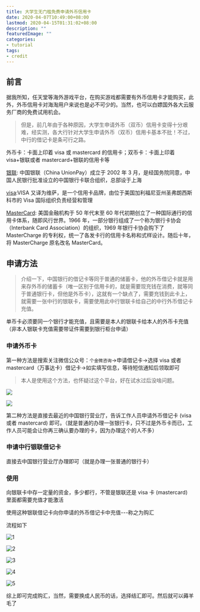 ```yaml
---
title: 大学生无门槛免费申请外币信用卡
date: 2020-04-07T10:49:00+08:00
lastmod: 2020-04-15T01:31:02+08:00
description: ""
featuredImage: ""
categories:
- tutorial
tags:
- credit
---
```


## 前言

据我所知，任天堂等海外游戏平台，在购买游戏都需要有外币信用卡才能购买，此外，外币信用卡对海淘用户来说也是必不可少的。当然，也可以白嫖国外各大云服务厂商的免费试用机会。

> 但是，前几年由于各种原因，大学生申请外币（双币）信用卡变得十分艰难，经实测，各大行针对大学生申请外币（双币）信用卡基本不批！不过，中行的借记卡是条可行之路。

外币卡：卡面上印着 visa 或 mastercard 的信用卡；双币卡：卡面上印着 visa+银联或者 mastercard+银联的信用卡等

[银联](https://baike.baidu.com/item/%E4%B8%AD%E5%9B%BD%E9%93%B6%E8%81%94/3432415?fromtitle=%E9%93%B6%E8%81%94&fromid=885296&fr=aladdin): 中国银联（China UnionPay）成立于 2002 年 3 月，是经国务院同意，中国人民银行批准设立的中国银行卡联合组织，总部设于上海

[visa](https://baike.baidu.com/item/VISA/60281?fr=aladdin):VISA 又译为维萨，是一个信用卡品牌，由位于美国加利福尼亚州圣弗朗西斯科市的 Visa 国际组织负责经营和管理

[MasterCard](https://baike.baidu.com/item/%E4%B8%87%E4%BA%8B%E8%BE%BE%E5%8D%A1/6834979?fromtitle=MasterCard&fromid=11160808&fr=aladdin): 美国金融机构于 50 年代末至 60 年代初期创立了一种国际通行的信用卡体系，随即风行世界。1966 年，一部分银行组成了一个称为银行卡协会（Interbank Card Association）的组织，1969 年银行卡协会购下了 MasterCharge 的专利权，统一了各发卡行的信用卡名称和式样设计。随后十年，将 MasterCharge 原名改名 MasterCard。

## 申请方法

> 介绍一下，中国银行的借记卡等同于普通的储蓄卡，他的外币借记卡就是用来存外币的储蓄卡（唯一区别于信用卡的，就是需要现充钱在消费，就等同于普通银行卡，但他是外币卡），这就有一个缺点了，需要充钱到此卡上，就需要一张中行的银联卡，需要使用此中行银联卡给自己的中行外币借记卡充值。

单币卡必须要同一个银行才能充值，且需要是本人的银联卡给本人的外币卡充值（非本人银联卡充值需要带证件需要到银行柜台申请）

### 申请外币卡

第一种方法是搜索关注微信公众号：`个金微咨询`->申请借记卡->选择 visa 或者 mastercard（万事达卡）借记卡->如实填写信息，等待短信通知后领取即可

> 本人是使用这个方法，也怀疑过这个平台，好在试水过后没啥问题。

![](https://cdn.zggsong.cn/2020/04/07/5ed769e93fdbd.jpg!webp)

![](https://cdn.zggsong.cn/2020/04/07/f69d86ab8eb59.jpg!webp)


第二种方法是直接去最近的中国银行营业厅，告诉工作人员申请外币借记卡 (visa 或者 mastercard) 即可。（就是普通的办理一张银行卡，只不过是外币卡而已，工作人员可能会让你再三确认要办理的卡，因为办理这个的人不多）

### 申请中行银联借记卡

直接去中国银行营业厅办理即可（就是办理一张普通的银行卡）

### 使用

向银联卡中存一定量的资金，多少都行，不管是银联还是 visa 卡 (mastercard) 里面都需要充值才能激活

使用这种银联借记卡向你申请的外币借记卡中充值---称之为购汇

流程如下

![1](https://cdn.zggsong.cn/2020/04/07/509299ddb37de.jpg!webp)

![2](https://cdn.zggsong.cn/2020/04/07/de000f2b18ac7.jpg!webp)

![3](https://cdn.zggsong.cn/2020/04/07/672521f2b6d36.jpg!webp)

![4](https://cdn.zggsong.cn/2020/04/07/7e6016901baee.jpg!webp)

![5](https://cdn.zggsong.cn/2020/04/07/5dac99dd57180.jpg!webp)


综上即可完成购汇，当然，需要换成人民币的话，选择结汇即可。然后就可以薅羊毛了
